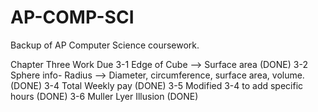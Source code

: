 AP-COMP-SCI
===========
Backup of AP Computer Science coursework.

Chapter Three Work Due
3-1 Edge of Cube --> Surface area (DONE)
3-2 Sphere info- Radius --> Diameter, circumference, surface area, volume. (DONE)
3-4 Total Weekly pay (DONE)
3-5 Modified 3-4 to add specific hours (DONE)
3-6 Muller Lyer Illusion (DONE)
